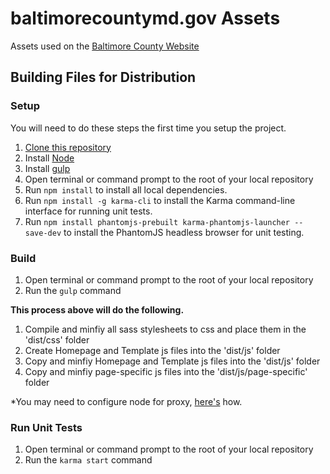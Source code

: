 # baltimorecountymd.gov Assets
Assets used on the [Baltimore County Website](https://www.baltimorecountymd.gov/index.html)

## Building Files for Distribution
### Setup
You will need to do these steps the first time you setup the project.

1. [Clone this repository](https://help.github.com/articles/working-with-repositories/)
2. Install [Node](https://nodejs.org/download/)
3. Install [gulp](https://github.com/gulpjs/gulp/blob/master/docs/getting-started.md)
4. Open terminal or command prompt to the root of your local repository
5. Run ``npm install`` to install all local dependencies.
6. Run ``npm install -g karma-cli`` to install the Karma command-line interface for running unit tests.
7. Run ``npm install phantomjs-prebuilt karma-phantomjs-launcher --save-dev`` to install the PhantomJS headless browser for unit testing.

### Build
1. Open terminal or command prompt to the root of your local repository
2. Run the ``gulp`` command

**This process above will do the following.**

1. Compile and minfiy all sass stylesheets to css and place them in the 'dist/css' folder
2. Create Homepage and Template js files into the 'dist/js' folder
3. Copy and minfiy Homepage and Template js files into the 'dist/js' folder
4. Copy and minfiy page-specific js files into the 'dist/js/page-specific' folder

*You may need to configure node for proxy, [here's](http://jjasonclark.com/how-to-setup-node-behind-web-proxy/) how.

### Run Unit Tests

1. Open terminal or command prompt to the root of your local repository
2. Run the ``karma start`` command
